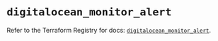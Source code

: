 # `digitalocean_monitor_alert`

Refer to the Terraform Registry for docs: [`digitalocean_monitor_alert`](https://registry.terraform.io/providers/digitalocean/digitalocean/2.35.0/docs/resources/monitor_alert).
